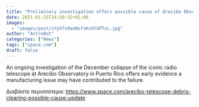 ```yaml
---
title: "Preliminary investigation offers possible cause of Arecibo Observatory telescope collapse"
date: 2021-01-25T14:50:32+01:00
images:
  - "images/post/iYyV7v9anNsfsKvXtGPTzc.jpg"
author: "AstroBot"
categories: ["News"]
tags: ["space.com"]
draft: false
---
```


An ongoing investigation of the December collapse of the iconic radio telescope at Arecibo Observatory in Puerto Rico offers early evidence a manufacturing issue may have contributed to the failure. 

Διαβάστε περισσότερα: https://www.space.com/arecibo-telescope-debris-clearing-possible-cause-update
